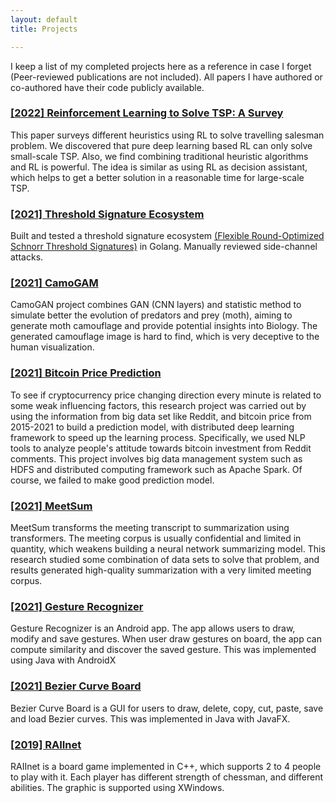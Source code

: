 ```yaml
---
layout: default
title: Projects

---
```

I keep a list of my completed projects here as a reference in case I forget (Peer-reviewed publications are not included). All papers I have authored or co-authored have their code publicly available.


### [[2022] Reinforcement Learning to Solve TSP: A Survey](https://uwaterloo.ca/scholar/sites/ca.scholar/files/b327zhan/files/bohanzhang_rl_tsp.pdf)
This paper surveys different heuristics using RL to solve travelling salesman problem. We discovered that pure deep learning based RL can only solve small-scale TSP. Also, we find combining traditional heuristic algorithms and RL is powerful.
The idea is similar as using RL as decision assistant, which helps to get a better solution in a reasonable time for large-scale TSP.

### [[2021] Threshold Signature Ecosystem](https://github.com/zbh888/FROSTsignature)
Built and tested a threshold signature ecosystem [(Flexible Round-Optimized Schnorr Threshold Signatures)](https://eprint.iacr.org/2020/852.pdf) in Golang. Manually reviewed side-channel attacks.

### [[2021] CamoGAM](https://github.com/jorchard/camouflage)
CamoGAN project combines GAN (CNN layers) and statistic method to simulate better the evolution of
predators and prey (moth), aiming to generate moth camouflage and provide potential insights into Biology. The generated
camouflage image is hard to find, which is very deceptive to the human visualization.

### [[2021] Bitcoin Price Prediction](https://github.com/zbh888/BigDataProject)
To see if cryptocurrency price changing direction every minute is related to some weak influencing factors, this research
project was carried out by using the information from big data set like Reddit, and bitcoin price from 2015-2021 to build a
prediction model, with distributed deep learning framework to speed up the learning process. Specifically, we used NLP tools to analyze people's attitude towards bitcoin investment from Reddit comments.
This project involves big data management system such as HDFS and distributed computing framework such as Apache Spark. Of course, we failed to make good prediction model.

### [[2021] MeetSum](https://arxiv.org/abs/2108.06310)
MeetSum transforms the meeting transcript to summarization using transformers. The meeting corpus is usually confidential and limited in quantity, which weakens building a neural 
network summarizing model. This research studied some combination of data sets to solve that problem, and results generated
high-quality summarization with a very limited meeting corpus. 

### [[2021] Gesture Recognizer](https://github.com/zbh888/SoftwareDesign/tree/main/Gesture%20Recognizer)
Gesture Recognizer is an Android app. The app allows users to draw, modify and save gestures. When user draw gestures on board, the app can compute similarity and discover the saved gesture. This was implemented using Java with AndroidX

### [[2021] Bezier Curve Board](https://github.com/zbh888/SoftwareDesign/tree/main/Bezier%20Curve)
Bezier Curve Board is a GUI for users to draw, delete, copy, cut, paste, save and load Bezier curves. This was implemented in Java with JavaFX.

### [[2019] RAIInet](https://github.com/zbh888/SoftwareDesign/tree/main/RAIInet)
RAIInet is a board game implemented in C++, which supports 2 to 4 people to play with it. Each player has different strength of chessman, and different abilities. 
The graphic is supported using XWindows.